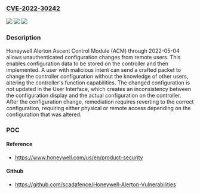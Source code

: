 ### [CVE-2022-30242](https://cve.mitre.org/cgi-bin/cvename.cgi?name=CVE-2022-30242)
![](https://img.shields.io/static/v1?label=Product&message=n%2Fa&color=blue)
![](https://img.shields.io/static/v1?label=Version&message=n%2Fa&color=blue)
![](https://img.shields.io/static/v1?label=Vulnerability&message=n%2Fa&color=brighgreen)

### Description

Honeywell Alerton Ascent Control Module (ACM) through 2022-05-04 allows unauthenticated configuration changes from remote users. This enables configuration data to be stored on the controller and then implemented. A user with malicious intent can send a crafted packet to change the controller configuration without the knowledge of other users, altering the controller's function capabilities. The changed configuration is not updated in the User Interface, which creates an inconsistency between the configuration display and the actual configuration on the controller. After the configuration change, remediation requires reverting to the correct configuration, requiring either physical or remote access depending on the configuration that was altered.

### POC

#### Reference
- https://www.honeywell.com/us/en/product-security

#### Github
- https://github.com/scadafence/Honeywell-Alerton-Vulnerabilities

